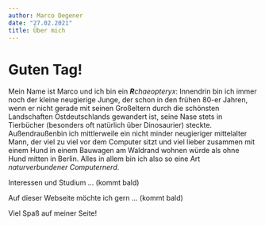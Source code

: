 ```yaml
---
author: Marco Degener
date: "27.02.2021"
title: Über mich
---
```


# Guten Tag!

Mein Name ist Marco und ich bin ein _**R**chaeopteryx_:
Innendrin bin ich immer noch der kleine neugierige Junge, der schon in den frühen 80-er Jahren, wenn er nicht gerade mit seinen Großeltern durch die schönsten Landschaften Ostdeutschlands gewandert ist, seine Nase stets in Tierbücher (besonders oft natürlich über Dinosaurier) steckte. Außendraußenbin ich mittlerweile ein nicht minder neugieriger mittelalter Mann, der viel zu viel vor dem Computer sitzt und viel lieber zusammen mit einem Hund in einem Bauwagen am Waldrand wohnen würde als ohne Hund mitten in Berlin. Alles in allem bin ich also so eine Art _naturverbundener Computernerd_.

Interessen und Studium ... (kommt bald)

Auf dieser Webseite möchte ich gern ... (kommt bald)

Viel Spaß auf meiner Seite!
